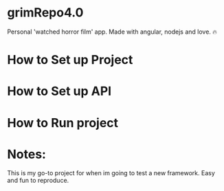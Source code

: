 # grimRepo4.0

Personal 'watched horror film' app. Made with angular, nodejs and love. 🔥



# How to Set up Project

# How to Set up API

# How to Run project

# Notes:

This is my go-to project for when im going to test a new framework. Easy and fun to reproduce.

